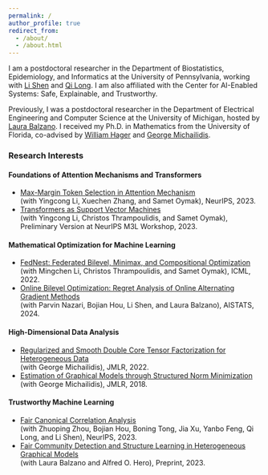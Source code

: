 ```yaml
---
permalink: /
author_profile: true
redirect_from: 
  - /about/
  - /about.html
---
```


I am a postdoctoral researcher in the Department of Biostatistics, Epidemiology, and Informatics at the University of Pennsylvania, working with [Li Shen](https://www.med.upenn.edu/apps/faculty/index.php/g275/p9075258) and [Qi Long](https://www.med.upenn.edu/apps/faculty/index.php/g275/p8939931). I am also affiliated with the Center for AI-Enabled Systems: Safe, Explainable, and Trustworthy. 

Previously, I was a postdoctoral researcher in the Department of Electrical Engineering and Computer Science at the University of Michigan, hosted by [Laura Balzano](https://web.eecs.umich.edu/~girasole/?page_id=10). I received my Ph.D. in Mathematics from the University of Florida, co-advised by [William Hager](https://people.clas.ufl.edu/hager/) and [George Michailidis](https://georgemichailidis.github.io/).

### Research Interests

#### Foundations of Attention Mechanisms and Transformers
- [Max-Margin Token Selection in Attention Mechanism](https://arxiv.org/pdf/2306.13596.pdf)  
  (with Yingcong Li, Xuechen Zhang, and Samet Oymak), NeurIPS, 2023.
- [Transformers as Support Vector Machines](https://arxiv.org/pdf/2308.16898.pdf)  
  (with Yingcong Li, Christos Thrampoulidis, and Samet Oymak), Preliminary Version at NeurIPS M3L Workshop, 2023.

#### Mathematical Optimization for Machine Learning
- [FedNest: Federated Bilevel, Minimax, and Compositional Optimization](https://arxiv.org/pdf/2205.02215.pdf)  
  (with Mingchen Li, Christos Thrampoulidis, and Samet Oymak), ICML, 2022.
- [Online Bilevel Optimization: Regret Analysis of Online Alternating Gradient Methods](https://proceedings.mlr.press/v238/ataee-tarzanagh24a/ataee-tarzanagh24a.pdf)  
  (with Parvin Nazari, Bojian Hou, Li Shen, and Laura Balzano), AISTATS, 2024.

#### High-Dimensional Data Analysis
- [Regularized and Smooth Double Core Tensor Factorization for Heterogeneous Data](https://dl.acm.org/doi/pdf/10.5555/3586589.3586879)  
  (with George Michailidis), JMLR, 2022.
- [Estimation of Graphical Models through Structured Norm Minimization](https://www.jmlr.org/papers/volume18/16-486/16-486.pdf)  
  (with George Michailidis), JMLR, 2018.

#### Trustworthy Machine Learning
- [Fair Canonical Correlation Analysis](https://arxiv.org/pdf/2309.15809.pdf)  
  (with Zhuoping Zhou, Bojian Hou, Boning Tong, Jia Xu, Yanbo Feng, Qi Long, and Li Shen), NeurIPS, 2023.
- [Fair Community Detection and Structure Learning in Heterogeneous Graphical Models](https://arxiv.org/pdf/2112.05128.pdf)  
  (with Laura Balzano and Alfred O. Hero), Preprint, 2023.
